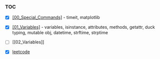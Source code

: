 ### TOC
- [x] [[00_Special_Commands]](https://github.com/krystinli/code_snippet_collection/blob/master/Python_Functions/00_Special_Commands.ipynb) - timeit, matplotlib
- [x] [[01_Variables]](https://github.com/krystinli/code_snippet_collection/blob/master/Python_Functions/01_Variables.ipynb) - variables, isinstance, attributes, methods, getattr, duck typing, mutable obj, datetime, strftime, strptime
- [ ] [[02_Variables]]
- [x] [leetcode](https://leetcode.com/problemset/all/)
  
